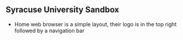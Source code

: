 ## Syracuse University Sandbox
* Home web browser is a simple layout, their logo is in the top right followed by a navigation bar 
